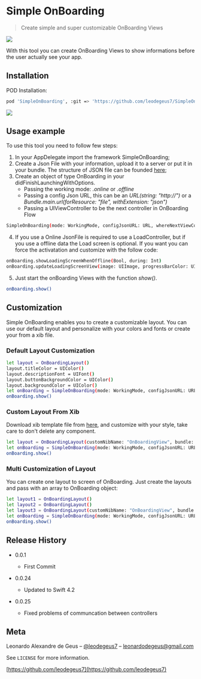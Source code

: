 # Simple OnBoarding
> Create simple and super customizable OnBoarding Views


![](https://i.imgur.com/EnxDqZt.jpg)


With this tool you can create OnBoarding Views to show informations before the user actually see your app.


## Installation

POD Installation:

```sh
pod 'SimpleOnBoarding', :git => 'https://github.com/leodegeus7/SimpleOnBoarding.git'
```

![](https://media.giphy.com/media/3ohjUTRbJ5vyXecxdS/giphy.gif)

## Usage example

To use this tool you need to follow few steps:

1) In your AppDelegate import the framework SimpleOnBoarding;
2) Create a Json File with your information, upload it to a server or put it in your bundle. The structure of JSON file can be founded [here](https://github.com/leodegeus7/SimpleOnBoarding/blob/master/DemoApp/OnBoardingData.json);
3) Create an object of type OnBoarding in your didFinishLaunchingWithOptions. <br />
     - Passing the working mode:  *.online*  or  *.offline*<br />
     - Passing a config Json URL, this can be an *URL(string: "http://")* or a *Bundle.main.url(forResource: "file", withExtension: "json")*<br />
     - Passing a UIViewController to be the next controller in OnBoarding Flow <br />
  
```sh
SimpleOnBoarding(mode: WorkingMode, configJsonURL: URL, whereNextViewControllerIs: UIViewController)
```

4) If you use a Online JsonFile is required to use a LoadController, but if you use a offline data the Load screen is optional. If you want you can force the activatation and customize with the follow code:

```sh
onBoarding.showLoadingScreenWhenOffline(Bool, during: Int)
onBoarding.updateLoadingScreenView(image: UIImage, progressBarColor: UIColor,progressBarBackLoadingColor: UIColor)
```
5) Just start the onBoarding Views with the function *show()*.

```sh
onBoarding.show()
```

## Customization

Simple OnBoarding enables you to create a customizable layout. You can use our default layout and personalize with your colors and fonts or create your from a xib file.

### Default Layout Customization
```sh
let layout = OnBoardingLayout()
layout.titleColor = UIColor()
layout.descriptionFont = UIFont()
layout.buttonBackgroundColor = UIColor()
layout.backgroundColor = UIColor()
let onBoarding = SimpleOnBoarding(mode: WorkingMode, configJsonURL: URL, layout: layout, whereNextViewControllerIs: nextController)
onBoarding.show()
```

### Custom Layout From Xib
Download xib template file from [here](https://github.com/leodegeus7/SimpleOnBoarding/blob/master/DemoApp/OnBoardingView2.xib), and customize with your style, take care to don't delete any component. 
```sh
let layout = OnBoardingLayout(customNibName: "OnBoardingView", bundle: Bundle(for: AppDelegate.self))
let onBoarding = SimpleOnBoarding(mode: WorkingMode, configJsonURL: URL, layout: layout, whereNextViewControllerIs: nextController)
onBoarding.show()
```

### Multi Customization of Layout
You can create one layout to screen of OnBoarding. Just create the layouts and pass with an array to OnBoarding object:
```sh
let layout1 = OnBoardingLayout()
let layout2 = OnBoardingLayout()
let layout3 = OnBoardingLayout(customNibName: "OnBoardingView", bundle: Bundle(for: AppDelegate.self))
let onBoarding = SimpleOnBoarding(mode: WorkingMode, configJsonURL: URL, layout: [layout1,layout2,layout3], whereNextViewControllerIs: nextController)
onBoarding.show()
```

## Release History

* 0.0.1
    * First Commit
    
* 0.0.24
    * Updated to Swift 4.2

* 0.0.25
    * Fixed problems of communcation between controllers
    
## Meta

Leonardo Alexandre de Geus – [@leodegeus7](https://www.linkedin.com/in/leodegeus7/) – leonardodegeus@gmail.com

See ``LICENSE`` for more information.

[https://github.com/leodegeus7](https://github.com/leodegeus7)
